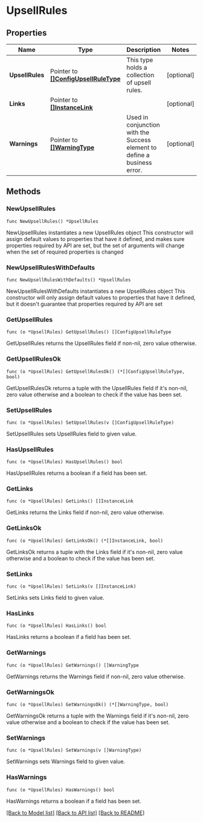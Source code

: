 # UpsellRules

## Properties

Name | Type | Description | Notes
------------ | ------------- | ------------- | -------------
**UpsellRules** | Pointer to [**[]ConfigUpsellRuleType**](ConfigUpsellRuleType.md) | This type holds a collection of upsell rules. | [optional] 
**Links** | Pointer to [**[]InstanceLink**](InstanceLink.md) |  | [optional] 
**Warnings** | Pointer to [**[]WarningType**](WarningType.md) | Used in conjunction with the Success element to define a business error. | [optional] 

## Methods

### NewUpsellRules

`func NewUpsellRules() *UpsellRules`

NewUpsellRules instantiates a new UpsellRules object
This constructor will assign default values to properties that have it defined,
and makes sure properties required by API are set, but the set of arguments
will change when the set of required properties is changed

### NewUpsellRulesWithDefaults

`func NewUpsellRulesWithDefaults() *UpsellRules`

NewUpsellRulesWithDefaults instantiates a new UpsellRules object
This constructor will only assign default values to properties that have it defined,
but it doesn't guarantee that properties required by API are set

### GetUpsellRules

`func (o *UpsellRules) GetUpsellRules() []ConfigUpsellRuleType`

GetUpsellRules returns the UpsellRules field if non-nil, zero value otherwise.

### GetUpsellRulesOk

`func (o *UpsellRules) GetUpsellRulesOk() (*[]ConfigUpsellRuleType, bool)`

GetUpsellRulesOk returns a tuple with the UpsellRules field if it's non-nil, zero value otherwise
and a boolean to check if the value has been set.

### SetUpsellRules

`func (o *UpsellRules) SetUpsellRules(v []ConfigUpsellRuleType)`

SetUpsellRules sets UpsellRules field to given value.

### HasUpsellRules

`func (o *UpsellRules) HasUpsellRules() bool`

HasUpsellRules returns a boolean if a field has been set.

### GetLinks

`func (o *UpsellRules) GetLinks() []InstanceLink`

GetLinks returns the Links field if non-nil, zero value otherwise.

### GetLinksOk

`func (o *UpsellRules) GetLinksOk() (*[]InstanceLink, bool)`

GetLinksOk returns a tuple with the Links field if it's non-nil, zero value otherwise
and a boolean to check if the value has been set.

### SetLinks

`func (o *UpsellRules) SetLinks(v []InstanceLink)`

SetLinks sets Links field to given value.

### HasLinks

`func (o *UpsellRules) HasLinks() bool`

HasLinks returns a boolean if a field has been set.

### GetWarnings

`func (o *UpsellRules) GetWarnings() []WarningType`

GetWarnings returns the Warnings field if non-nil, zero value otherwise.

### GetWarningsOk

`func (o *UpsellRules) GetWarningsOk() (*[]WarningType, bool)`

GetWarningsOk returns a tuple with the Warnings field if it's non-nil, zero value otherwise
and a boolean to check if the value has been set.

### SetWarnings

`func (o *UpsellRules) SetWarnings(v []WarningType)`

SetWarnings sets Warnings field to given value.

### HasWarnings

`func (o *UpsellRules) HasWarnings() bool`

HasWarnings returns a boolean if a field has been set.


[[Back to Model list]](../README.md#documentation-for-models) [[Back to API list]](../README.md#documentation-for-api-endpoints) [[Back to README]](../README.md)



